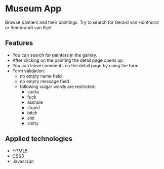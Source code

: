 # Museum App
Browse painters and their paintings.
Try to search for Gerard van Honthorst or Rembrandt van Rijn!

## Features
* You can search for painters in the gallery.
* After clicking on the painting the detail page opens up.
* You can leave comments on the detail page by using the form
* Form validation:
  * no empty name field
  * no empty message field
  * following vulgar words are restricted:
    * sucks
    * fuck
    * asshole
    * stupid
    * bitch
    * shit
    * shitty

## Applied technologies
* HTML5
* CSS3
* Javascript